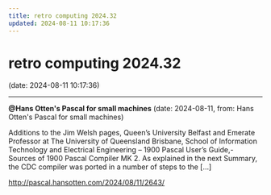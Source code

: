 ```yaml
---
title: retro computing 2024.32
updated: 2024-08-11 10:17:36
---
```


# retro computing 2024.32

(date: 2024-08-11 10:17:36)

---

**@Hans Otten's Pascal for small machines** (date: 2024-08-11, from: Hans Otten's Pascal for small machines)

Additions to the Jim Welsh pages, Queen’s University Belfast and Emerate Professor at The University of Queensland Brisbane, School of Information Technology and Electrical Engineering &#8211; 1900 Pascal User&#8217;s Guide,- Sources of 1900 Pascal Compiler MK 2. As explained in the next Summary, the CDC compiler was ported in a number of steps to the [&#8230;] 

<http://pascal.hansotten.com/2024/08/11/2643/>

